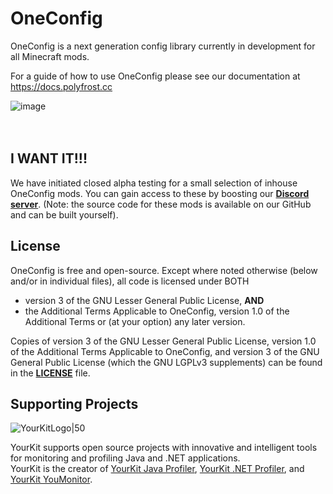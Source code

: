 # OneConfig

OneConfig is a next generation config library currently in development for all Minecraft mods.

For a guide of how to use OneConfig please see our documentation at https://docs.polyfrost.cc

![image](https://user-images.githubusercontent.com/67508414/172061081-7a32a139-d5c6-4f5a-907a-5af66deb799f.png)
<br><br><br>

## I WANT IT!!!

We have initiated closed alpha testing for a small selection of inhouse OneConfig mods. You can gain access to these by boosting our [**Discord server**](https://polyfrost.cc/discord). (Note: the source code for these mods is available on our GitHub and can be built yourself).

## License

OneConfig is free and open-source. Except where noted otherwise (below and/or in individual files), all code is licensed under BOTH 
- version 3 of the GNU Lesser General Public License, **AND**
- the Additional Terms Applicable to OneConfig, version 1.0 of the Additional Terms or (at your option) any later version.

Copies of version 3 of the GNU Lesser General Public License, version 1.0 of the Additional Terms Applicable to OneConfig, and version 3 of the GNU General Public License (which the GNU LGPLv3 supplements) can be found in the [**LICENSE**](https://github.com/Polyfrost/OneConfig/blob/master/LICENSE) file.

## Supporting Projects
![YourKitLogo|50](https://www.yourkit.com/images/yklogo.png)

YourKit supports open source projects with innovative and intelligent tools
for monitoring and profiling Java and .NET applications. <br>
YourKit is the creator of [YourKit Java Profiler](https://www.yourkit.com/java/profiler/),
[YourKit .NET Profiler](https://www.yourkit.com/.net/profiler/),
and [YourKit YouMonitor](https://www.yourkit.com/youmonitor/).
